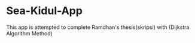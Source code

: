 # Sea-Kidul-App
This app is attempted to complete Ramdhan's thesis(skripsi) with (Dijkstra Algorithm Method)
